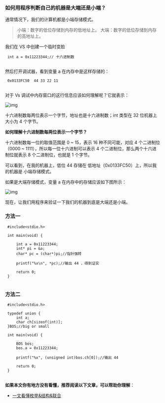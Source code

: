 ### **如何用程序判断自己的机器是大端还是小端？**

通常情况下，我们的计算机都是小端存储模式。

> 小端：数字的低位存储到内存的低地址上。
> 大端：数字的低位存储到内存的高地址上。

我们在 VS 中创建一个临时变脸

```
 int a = 0x11223344;// 十六进制数
```

![点击并拖拽以移动](data:image/gif;base64,R0lGODlhAQABAPABAP///wAAACH5BAEKAAAALAAAAAABAAEAAAICRAEAOw==)

然后打开调试器，看到变量 a 在内存中是这样存储的：

```
 0x0133FC50  44 33 22 11
```

![点击并拖拽以移动](data:image/gif;base64,R0lGODlhAQABAPABAP///wAAACH5BAEKAAAALAAAAAABAAEAAAICRAEAOw==)

对于 Vs 调试中内存窗口的这行信息应该如何理解呢？它就表示：

![img](https://imgconvert.csdnimg.cn/aHR0cHM6Ly9waWM0LnpoaW1nLmNvbS84MC92Mi1mNGE3OGNlNTdmZTUwYzNlOTcwMDM1OWM2MGFlZTMzN183MjB3LmpwZw?x-oss-process=image/format,png)![点击并拖拽以移动](data:image/gif;base64,R0lGODlhAQABAPABAP///wAAACH5BAEKAAAALAAAAAABAAEAAAICRAEAOw==)

十六进制数每两位表示一个字节，地址也是十六进制数；int 类型在 32 位机器上大小为 4 个字节。



**如何理解十六进制数每两位表示一个字节？**

十六进制数每一位的取值范围是 0 ~ 15，表示 16 种不同可能，对应 4 个二进制位（0000 ~ 1111），所以每一位十六进制可以表示 4 个二进制位，那么两个十六进制位就表示 8 个二进制位，也就是 1 个字节。



可以看到，在我的机器上，低位 44 存储在 低地址（0x0133FC50）上，所以我的机器是 小端存储模式。



如果是大端存储模式，变量 a 在内存中的存储应该如下图所示：

![img](https://imgconvert.csdnimg.cn/aHR0cHM6Ly9waWMxLnpoaW1nLmNvbS84MC92Mi00ZmI1YWJmN2Q3OWYwNzU5OTM5ZjBhMjliYzRkMzlhY183MjB3LmpwZw?x-oss-process=image/format,png)![点击并拖拽以移动](data:image/gif;base64,R0lGODlhAQABAPABAP///wAAACH5BAEKAAAALAAAAAABAAEAAAICRAEAOw==)

现在，让我们用程序来验证一下我们的机器到底是大端还是小端。



### **方法一**

```
 #include<stdio.h>
 
 int main(void) {
 
     int a = 0x11223344;
     int* pi = &a;
     char* pc = (char*)pi;//指针强转
 
     printf("%x\n", *pc);//输出 44 ，得到证实
 
     return 0;
 }
```

![点击并拖拽以移动](data:image/gif;base64,R0lGODlhAQABAPABAP///wAAACH5BAEKAAAALAAAAAABAAEAAAICRAEAOw==)



### **方法二**

```
 #include<stdio.h>
 
 typedef union {
     int a;
     char ch[sizeof(int)];
 }BOS;//big or small
 
 int main(void) {
 
     BOS bos;
     bos.a = 0x11223344;
 
     printf("%x", (unsigned int)bos.ch[0]);//输出 44
 
     return 0;
 }
```

![点击并拖拽以移动](data:image/gif;base64,R0lGODlhAQABAPABAP///wAAACH5BAEKAAAALAAAAAABAAEAAAICRAEAOw==)



**如果本文你有地方没有看懂，推荐阅读以下文章，可以帮助你理解**：

- [一文看懂枚举&结构&联合](https://mp.weixin.qq.com/s/NkXZSdM-gnAuG7_jAM8ZiA)



